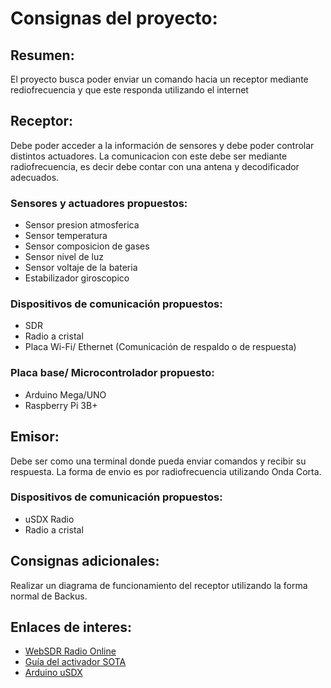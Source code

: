 # Consignas del proyecto:

## Resumen:
El proyecto busca poder enviar un comando hacia un receptor mediante rediofrecuencia y que este responda utilizando el internet

## Receptor:
Debe poder acceder a la información de sensores y debe poder controlar distintos actuadores. La comunicacion con este debe ser mediante radiofrecuencia, es decir debe contar con una antena y decodificador adecuados.
### Sensores y actuadores propuestos:
* Sensor presion  atmosferica
* Sensor temperatura
* Sensor composicion de gases
* Sensor nivel de luz
* Sensor voltaje de la bateria
* Estabilizador giroscopico
### Dispositivos de comunicación propuestos:
* SDR
* Radio a cristal
* Placa Wi-Fi/ Ethernet (Comunicación de respaldo o de respuesta)
### Placa base/ Microcontrolador propuesto:
* Arduino Mega/UNO
* Raspberry Pi 3B+

## Emisor:
Debe ser como una terminal donde pueda enviar comandos y recibir su respuesta. La forma de envio es por radiofrecuencia utilizando Onda Corta.
### Dispositivos de comunicación propuestos:
* uSDX Radio
* Radio a cristal

## Consignas adicionales:
Realizar un diagrama de funcionamiento del receptor utilizando la forma normal de Backus.

## Enlaces de interes:
* [WebSDR Radio Online](http://websdr.org/)
* [Guía del activador SOTA](http://www.sota-argentina.com.ar/2018/04/guia-del-activador-summits-on-air-sota.html)
* [Arduino uSDX](https://antrak.org.tr/blog/usdx-a-compact-sota-ssb-sdr-transceiver-with-arduino/)

